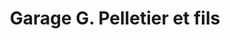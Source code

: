 ---
title: "Garage G. Pelletier et fils"
url: /chambly/garage-g-pelletier-et-fils/
shop: Autowerkstatt
---